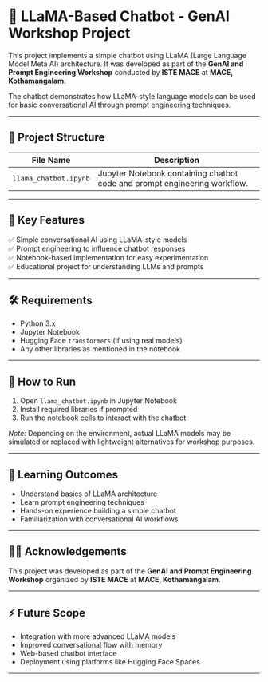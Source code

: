 # 🦙 LLaMA-Based Chatbot - GenAI Workshop Project

This project implements a simple chatbot using LLaMA (Large Language Model Meta AI) architecture. It was developed as part of the **GenAI and Prompt Engineering Workshop** conducted by **ISTE MACE** at **MACE, Kothamangalam**.

The chatbot demonstrates how LLaMA-style language models can be used for basic conversational AI through prompt engineering techniques.

---

## 📂 Project Structure

| File Name                           | Description                                |
|-------------------------------------|--------------------------------------------|
| `llama_chatbot.ipynb`           | Jupyter Notebook containing chatbot code and prompt engineering workflow. |

---

## 🧠 Key Features

✅ Simple conversational AI using LLaMA-style models  
✅ Prompt engineering to influence chatbot responses  
✅ Notebook-based implementation for easy experimentation  
✅ Educational project for understanding LLMs and prompts  

---

## 🛠️ Requirements

- Python 3.x  
- Jupyter Notebook  
- Hugging Face `transformers` (if using real models)  
- Any other libraries as mentioned in the notebook  

---

## 🚀 How to Run

1. Open `llama_chatbot.ipynb` in Jupyter Notebook  
2. Install required libraries if prompted  
3. Run the notebook cells to interact with the chatbot  

*Note:* Depending on the environment, actual LLaMA models may be simulated or replaced with lightweight alternatives for workshop purposes.

---

## 🎯 Learning Outcomes

- Understand basics of LLaMA architecture  
- Learn prompt engineering techniques  
- Hands-on experience building a simple chatbot  
- Familiarization with conversational AI workflows  

---

## 👨‍🏫 Acknowledgements

This project was developed as part of the **GenAI and Prompt Engineering Workshop** organized by **ISTE MACE** at **MACE, Kothamangalam**.

---

## ⚡ Future Scope

- Integration with more advanced LLaMA models  
- Improved conversational flow with memory  
- Web-based chatbot interface  
- Deployment using platforms like Hugging Face Spaces  

---

